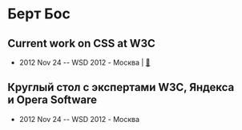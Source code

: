 # Берт Бос

## Current work on CSS at W3C
- 2012 Nov 24 -- WSD 2012 - Москва  | [:notebook:](https://wsd.events/2012/11/24/pres/css-w3c.pdf)  
## Круглый стол с экспертами W3C, Яндекса и Opera Software
- 2012 Nov 24 -- WSD 2012 - Москва    
